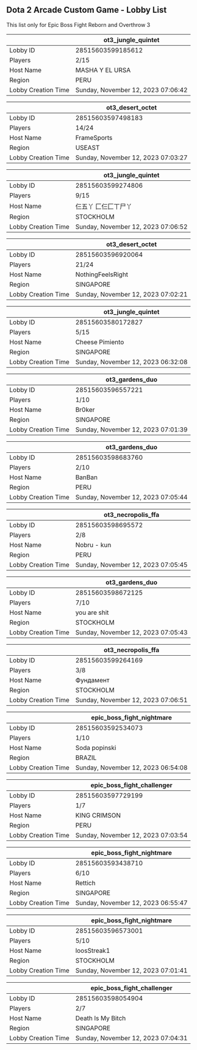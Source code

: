 ## Dota 2 Arcade Custom Game - Lobby List

This list only for Epic Boss Fight Reborn and Overthrow 3

|  | ot3_jungle_quintet |
| ------ | ------ |
| Lobby ID | 28515603599185612 |
| Players | 2/15 |
| Host Name | MASHA Y EL URSA |
| Region | PERU |
| Lobby Creation Time | Sunday, November 12, 2023 07:06:42 |


|  | ot3_desert_octet |
| ------ | ------ |
| Lobby ID | 28515603597498183 |
| Players | 14/24 |
| Host Name | FrameSports |
| Region | USEAST |
| Lobby Creation Time | Sunday, November 12, 2023 07:03:27 |


|  | ot3_jungle_quintet |
| ------ | ------ |
| Lobby ID | 28515603599274806 |
| Players | 9/15 |
| Host Name | 仨五丫 匚仨匚丅尸丫 |
| Region | STOCKHOLM |
| Lobby Creation Time | Sunday, November 12, 2023 07:06:52 |


|  | ot3_desert_octet |
| ------ | ------ |
| Lobby ID | 28515603596920064 |
| Players | 21/24 |
| Host Name | NothingFeelsRight |
| Region | SINGAPORE |
| Lobby Creation Time | Sunday, November 12, 2023 07:02:21 |


|  | ot3_jungle_quintet |
| ------ | ------ |
| Lobby ID | 28515603580172827 |
| Players | 5/15 |
| Host Name | Cheese Pimiento |
| Region | SINGAPORE |
| Lobby Creation Time | Sunday, November 12, 2023 06:32:08 |


|  | ot3_gardens_duo |
| ------ | ------ |
| Lobby ID | 28515603596557221 |
| Players | 1/10 |
| Host Name | Br0ker |
| Region | SINGAPORE |
| Lobby Creation Time | Sunday, November 12, 2023 07:01:39 |


|  | ot3_gardens_duo |
| ------ | ------ |
| Lobby ID | 28515603598683760 |
| Players | 2/10 |
| Host Name | BanBan |
| Region | PERU |
| Lobby Creation Time | Sunday, November 12, 2023 07:05:44 |


|  | ot3_necropolis_ffa |
| ------ | ------ |
| Lobby ID | 28515603598695572 |
| Players | 2/8 |
| Host Name | Nobru - kun |
| Region | PERU |
| Lobby Creation Time | Sunday, November 12, 2023 07:05:45 |


|  | ot3_gardens_duo |
| ------ | ------ |
| Lobby ID | 28515603598672125 |
| Players | 7/10 |
| Host Name | you are shit |
| Region | STOCKHOLM |
| Lobby Creation Time | Sunday, November 12, 2023 07:05:43 |


|  | ot3_necropolis_ffa |
| ------ | ------ |
| Lobby ID | 28515603599264169 |
| Players | 3/8 |
| Host Name | Фундамент |
| Region | STOCKHOLM |
| Lobby Creation Time | Sunday, November 12, 2023 07:06:51 |


|  | epic_boss_fight_nightmare |
| ------ | ------ |
| Lobby ID | 28515603592534073 |
| Players | 1/10 |
| Host Name | Soda popinski |
| Region | BRAZIL |
| Lobby Creation Time | Sunday, November 12, 2023 06:54:08 |


|  | epic_boss_fight_challenger |
| ------ | ------ |
| Lobby ID | 28515603597729199 |
| Players | 1/7 |
| Host Name | KING  CRIMSON |
| Region | PERU |
| Lobby Creation Time | Sunday, November 12, 2023 07:03:54 |


|  | epic_boss_fight_nightmare |
| ------ | ------ |
| Lobby ID | 28515603593438710 |
| Players | 6/10 |
| Host Name | Rettich |
| Region | SINGAPORE |
| Lobby Creation Time | Sunday, November 12, 2023 06:55:47 |


|  | epic_boss_fight_nightmare |
| ------ | ------ |
| Lobby ID | 28515603596573001 |
| Players | 5/10 |
| Host Name | loosStreak1 |
| Region | STOCKHOLM |
| Lobby Creation Time | Sunday, November 12, 2023 07:01:41 |


|  | epic_boss_fight_challenger |
| ------ | ------ |
| Lobby ID | 28515603598054904 |
| Players | 2/7 |
| Host Name | Death Is My Bitch |
| Region | SINGAPORE |
| Lobby Creation Time | Sunday, November 12, 2023 07:04:31 |


